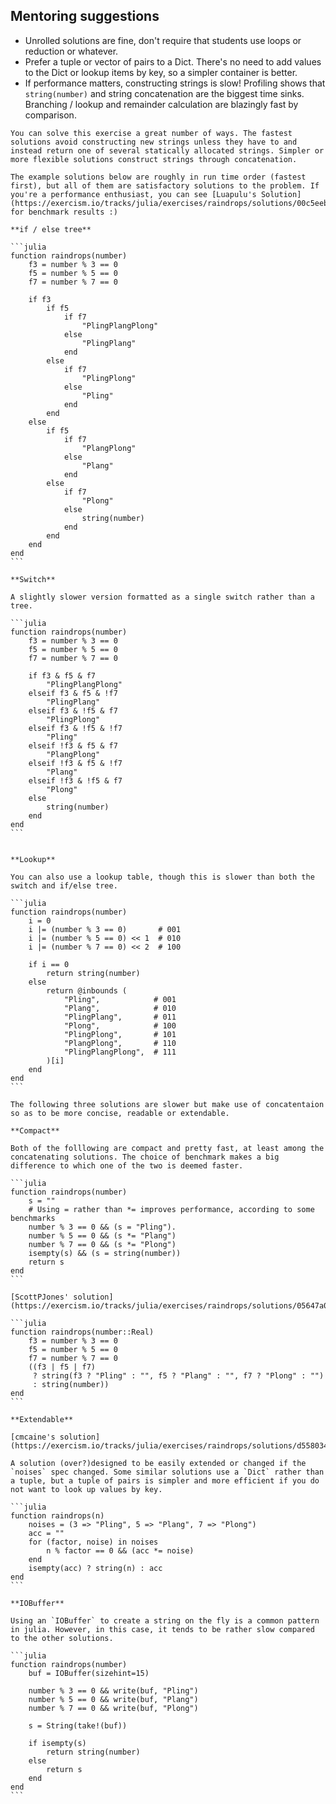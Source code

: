 ## Mentoring suggestions

- Unrolled solutions are fine, don't require that students use loops or reduction or whatever.
- Prefer a tuple or vector of pairs to a Dict. There's no need to add values to the Dict or lookup items by key, so a simpler container is better.
- If performance matters, constructing strings is slow! Profiling shows that `string(number)` and string concatenation are the biggest time sinks. Branching / lookup and remainder calculation are blazingly fast by comparison.

````
You can solve this exercise a great number of ways. The fastest solutions avoid constructing new strings unless they have to and instead return one of several statically allocated strings. Simpler or more flexible solutions construct strings through concatenation.

The example solutions below are roughly in run time order (fastest first), but all of them are satisfactory solutions to the problem. If you're a performance enthusiast, you can see [Luapulu's Solution](https://exercism.io/tracks/julia/exercises/raindrops/solutions/00c5eeb0e6b84b0c98a1e31ccaaca821) for benchmark results :)

**if / else tree**

```julia
function raindrops(number)
    f3 = number % 3 == 0
    f5 = number % 5 == 0
    f7 = number % 7 == 0

    if f3
        if f5
            if f7
                "PlingPlangPlong"
            else
                "PlingPlang"
            end
        else
            if f7
                "PlingPlong"
            else
                "Pling"
            end
        end
    else
        if f5
            if f7
                "PlangPlong"
            else
                "Plang"
            end
        else
            if f7
                "Plong"
            else
                string(number)
            end
        end
    end
end
```

**Switch**

A slightly slower version formatted as a single switch rather than a tree.

```julia
function raindrops(number)
    f3 = number % 3 == 0
    f5 = number % 5 == 0
    f7 = number % 7 == 0

    if f3 & f5 & f7
        "PlingPlangPlong"
    elseif f3 & f5 & !f7
        "PlingPlang"
    elseif f3 & !f5 & f7
        "PlingPlong"
    elseif f3 & !f5 & !f7
        "Pling"
    elseif !f3 & f5 & f7
        "PlangPlong"
    elseif !f3 & f5 & !f7
        "Plang"
    elseif !f3 & !f5 & f7
        "Plong"
    else
        string(number)
    end
end
```


**Lookup**

You can also use a lookup table, though this is slower than both the switch and if/else tree.

```julia
function raindrops(number)
    i = 0
    i |= (number % 3 == 0)       # 001
    i |= (number % 5 == 0) << 1  # 010
    i |= (number % 7 == 0) << 2  # 100

    if i == 0
        return string(number)
    else
        return @inbounds (
            "Pling",            # 001
            "Plang",            # 010
            "PlingPlang",       # 011
            "Plong",            # 100
            "PlingPlong",       # 101
            "PlangPlong",       # 110
            "PlingPlangPlong",  # 111
        )[i]
    end
end
```

The following three solutions are slower but make use of concatentaion so as to be more concise, readable or extendable.

**Compact**

Both of the folllowing are compact and pretty fast, at least among the concatenating solutions. The choice of benchmark makes a big difference to which one of the two is deemed faster.

```julia
function raindrops(number)
    s = ""
    # Using = rather than *= improves performance, according to some benchmarks
    number % 3 == 0 && (s = "Pling").
    number % 5 == 0 && (s *= "Plang")
    number % 7 == 0 && (s *= "Plong")
    isempty(s) && (s = string(number))
    return s
end
```

[ScottPJones' solution](https://exercism.io/tracks/julia/exercises/raindrops/solutions/05647a0a81ab43fdacf8f872d113df51)

```julia
function raindrops(number::Real)
    f3 = number % 3 == 0
    f5 = number % 5 == 0
    f7 = number % 7 == 0
    ((f3 | f5 | f7)
     ? string(f3 ? "Pling" : "", f5 ? "Plang" : "", f7 ? "Plong" : "")
     : string(number))
end
```

**Extendable**

[cmcaine's solution](https://exercism.io/tracks/julia/exercises/raindrops/solutions/d558034438c64bb9a949f90cfcdaad6a)

A solution (over?)designed to be easily extended or changed if the `noises` spec changed. Some similar solutions use a `Dict` rather than a tuple, but a tuple of pairs is simpler and more efficient if you do not want to look up values by key.

```julia
function raindrops(n)
    noises = (3 => "Pling", 5 => "Plang", 7 => "Plong")
    acc = ""
    for (factor, noise) in noises
        n % factor == 0 && (acc *= noise)
    end
    isempty(acc) ? string(n) : acc
end
```

**IOBuffer**

Using an `IOBuffer` to create a string on the fly is a common pattern in julia. However, in this case, it tends to be rather slow compared to the other solutions.

```julia
function raindrops(number)
    buf = IOBuffer(sizehint=15)

    number % 3 == 0 && write(buf, "Pling")
    number % 5 == 0 && write(buf, "Plang")
    number % 7 == 0 && write(buf, "Plong")

    s = String(take!(buf))

    if isempty(s)
        return string(number)
    else
        return s
    end
end
```
